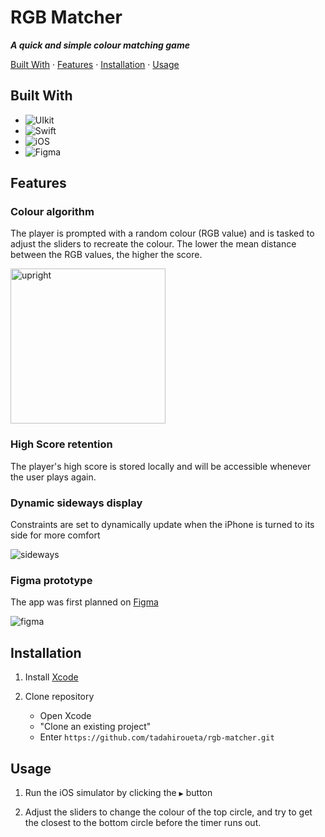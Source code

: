 # RGB Matcher
***A quick and simple colour matching game***

[Built With](#built-with) · [Features](#features) · [Installation](#installation) · [Usage](#usage)

## Built With

- ![UIkit](https://img.shields.io/badge/uikit-2581d0?style=for-the-badge&logo=uikit&logoColor=white)
- ![Swift](https://img.shields.io/badge/swift-F54A2A?style=for-the-badge&logo=swift&logoColor=white)
- ![iOS](https://img.shields.io/badge/iOS-000000?style=for-the-badge&logo=ios&logoColor=white)
- ![Figma](https://img.shields.io/badge/figma-%23F24E1E.svg?style=for-the-badge&logo=figma&logoColor=white)

## Features

### Colour algorithm
The player is prompted with a random colour (RGB value) and is tasked to adjust the sliders to recreate the colour. The lower the mean distance between the RGB values, the higher the score.

<img src="https://github.com/tadahiroueta/rgb-matcher/blob/main/samples/upright.gif" alt="upright" width="248rem" />

### High Score retention
The player's high score is stored locally and will be accessible whenever the user plays again.

### Dynamic sideways display
Constraints are set to dynamically update when the iPhone is turned to its side for more comfort

![sideways](https://github.com/tadahiroueta/rgb-matcher/blob/main/samples/sideways.gif)

### Figma prototype
The app was first planned on [Figma](https://www.figma.com/design/F8Sw9hue24SfOALI4S9ZAw/rbg-matcher?node-id=5-148&t=AvIXuaNoBwBrb7Cn-1)

![figma](https://github.com/tadahiroueta/rgb-matcher/blob/main/samples/figma.png)

## Installation

1. Install [Xcode](https://developer.apple.com/xcode/)

2. Clone repository
    - Open Xcode
    - "Clone an existing project"
    - Enter ```https://github.com/tadahiroueta/rgb-matcher.git```

## Usage

1. Run the iOS simulator by clicking the ```▶``` button

2. Adjust the sliders to change the colour of the top circle, and try to get the closest to the bottom circle before the timer runs out. 